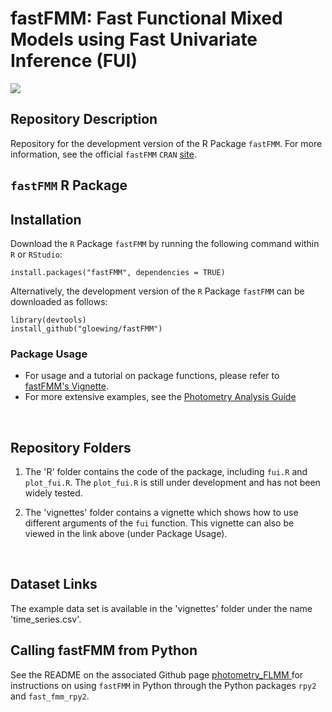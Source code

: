 # fastFMM: Fast Functional Mixed Models using Fast Univariate Inference (FUI)

[![](http://cranlogs.r-pkg.org/badges/fastFMM)](https://CRAN.R-project.org/package=fastFMM)

## Repository Description

Repository for the development version of the R Package `fastFMM`. For more information, see the official `fastFMM` $\texttt{CRAN}$ [site](https://CRAN.R-project.org/package=fastFMM).  

## `fastFMM` R Package

## Installation

Download the $\texttt{R}$ Package `fastFMM` by running the following command within $\texttt{R}$ or $\texttt{RStudio}$:

```{R}
install.packages("fastFMM", dependencies = TRUE)
```

Alternatively, the development version of the $\texttt{R}$ Package `fastFMM` can be downloaded as follows:

```{R}
library(devtools)
install_github("gloewing/fastFMM")
```

###  Package Usage

- For usage and a tutorial on package functions, please refer to [fastFMM's Vignette](https://rpubs.com/gloewinger/1110512). 
- For more extensive examples, see the [Photometry Analysis Guide](https://github.com/gloewing/photometry_FLMM/blob/main/README.md)
<br />

## Repository Folders
1) The 'R' folder contains the code of the package, including `fui.R` and `plot_fui.R`. The `plot_fui.R` is still under development and has not been widely tested.

2) The 'vignettes' folder contains a vignette which shows how to use different arguments of the `fui` function. This vignette can also be viewed in the link above (under Package Usage). 

<br />

## Dataset Links

The example data set is available in the 'vignettes' folder under the name 'time_series.csv'.

## Calling fastFMM from Python

See the README on the associated Github page [photometry_FLMM
](https://github.com/gloewing/photometry_FLMM) for instructions on using `fastFMM` in Python through the Python packages `rpy2` and `fast_fmm_rpy2`.
